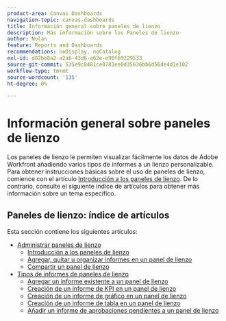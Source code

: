 ```yaml
---
product-area: Canvas Dashboards
navigation-topic: canvas-dashboards
title: Información general sobre paneles de lienzo
description: Más información sobre los Paneles de lienzo
author: Nolan
feature: Reports and Dashboards
recommendations: noDisplay, noCatalog
exl-id: d82bb8a2-a2a6-43d6-a62e-e90f69229533
source-git-commit: 535e9c8481ce0781ee0d35636bb6d56de4d1e102
workflow-type: tm+mt
source-wordcount: '135'
ht-degree: 0%

---
```


# Información general sobre paneles de lienzo

Los paneles de lienzo le permiten visualizar fácilmente los datos de Adobe Workfront añadiendo varios tipos de informes a un lienzo personalizable. Para obtener instrucciones básicas sobre el uso de paneles de lienzo, comience con el artículo [Introducción a los paneles de lienzo](/help/quicksilver/reports-and-dashboards/canvas-dashboards/manage-canvas-dashboards/get-started-canvas-dashboards.md). De lo contrario, consulte el siguiente índice de artículos para obtener más información sobre un tema específico.

## Paneles de lienzo: índice de artículos

Esta sección contiene los siguientes artículos:

* [Administrar paneles de lienzo](/help/quicksilver/reports-and-dashboards/canvas-dashboards/manage-canvas-dashboards/manage-canvas-dashboards.md)
   * [Introducción a los paneles de lienzo](/help/quicksilver/reports-and-dashboards/canvas-dashboards/manage-canvas-dashboards/get-started-canvas-dashboards.md)
   * [Agregar, quitar u organizar informes en un panel de lienzo](/help/quicksilver/reports-and-dashboards/canvas-dashboards/manage-canvas-dashboards/add-remove-arrange-reports.md)
   * [Compartir un panel de lienzo](/help/quicksilver/reports-and-dashboards/canvas-dashboards/manage-canvas-dashboards/share-canvas-dashboard.md)
* [Tipos de informes de paneles de lienzo](/help/quicksilver/reports-and-dashboards/canvas-dashboards/report-types/report-types-overview.md)
   * [Agregar un informe existente a un panel de lienzo](/help/quicksilver/reports-and-dashboards/canvas-dashboards/report-types/add-existing-report.md)
   * [Creación de un informe de KPI en un panel de lienzo](/help/quicksilver/reports-and-dashboards/canvas-dashboards/report-types/build-kpi-report.md)
   * [Creación de un informe de gráfico en un panel de lienzo](/help/quicksilver/reports-and-dashboards/canvas-dashboards/report-types/build-chart-report.md)
   * [Creación de un informe de tabla en un panel de lienzo](/help/quicksilver/reports-and-dashboards/canvas-dashboards/report-types/build-table-report.md)
   * [Añadir un informe de aprobaciones pendientes a un panel de lienzo](/help/quicksilver/reports-and-dashboards/canvas-dashboards/report-types/add-pending-approvals-report.md)

